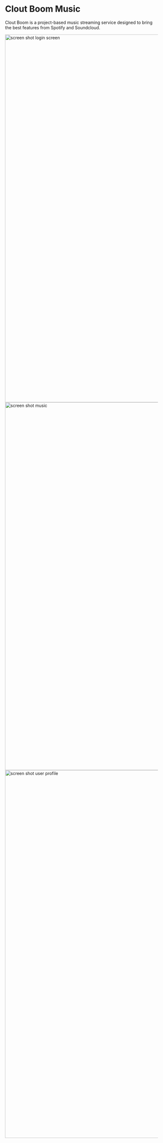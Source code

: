 # Clout Boom Music
Clout Boom is a project-based music streaming service designed to bring the best features from Spotify and Soundcloud.


<img width="1209" alt="screen shot login screen" src="https://user-images.githubusercontent.com/19510456/36068061-3cb233be-0e9a-11e8-8a35-2fd03c2020d1.png">

<img width="1209" alt="screen shot music" src="https://user-images.githubusercontent.com/19510456/36068062-3e186dcc-0e9a-11e8-936a-608308d74d13.png">


<img width="1209" alt="screen shot user profile" src="https://user-images.githubusercontent.com/19510456/36068063-40556cf2-0e9a-11e8-809a-86fae19ae83c.png">
